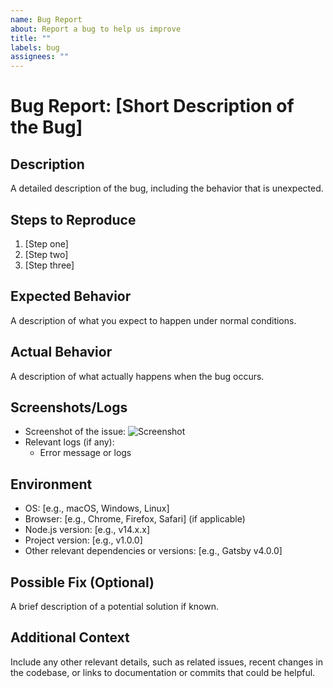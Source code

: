 ```yaml
---
name: Bug Report
about: Report a bug to help us improve
title: ""
labels: bug
assignees: ""
---
```


# Bug Report: [Short Description of the Bug]

## Description

<!-- Provide a clear and concise description of the issue. -->

A detailed description of the bug, including the behavior that is unexpected.

## Steps to Reproduce

<!-- Provide a step-by-step guide to reproduce the issue. -->

1. [Step one]
2. [Step two]
3. [Step three]

## Expected Behavior

<!-- Describe what you expected to happen. -->

A description of what you expect to happen under normal conditions.

## Actual Behavior

<!-- Describe what actually happened when you encountered the bug. -->

A description of what actually happens when the bug occurs.

## Screenshots/Logs

<!-- If applicable, add screenshots or logs to help explain the problem. -->

-   Screenshot of the issue: ![Screenshot](url)
-   Relevant logs (if any):
    -   Error message or logs

## Environment

<!-- Provide details about the environment in which the bug was found. -->

-   OS: [e.g., macOS, Windows, Linux]
-   Browser: [e.g., Chrome, Firefox, Safari] (if applicable)
-   Node.js version: [e.g., v14.x.x]
-   Project version: [e.g., v1.0.0]
-   Other relevant dependencies or versions: [e.g., Gatsby v4.0.0]

## Possible Fix (Optional)

<!-- If you have an idea for a fix, provide your suggestion here. -->

A brief description of a potential solution if known.

## Additional Context

<!-- Add any other context about the problem here. -->

Include any other relevant details, such as related issues, recent changes in the codebase, or links to documentation or commits that could be helpful.
